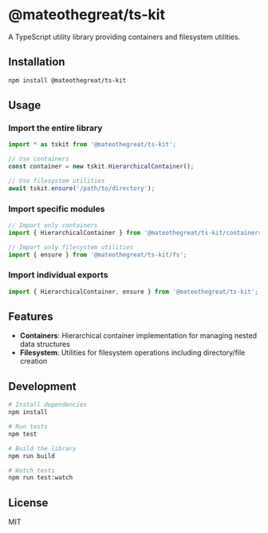 # @mateothegreat/ts-kit

A TypeScript utility library providing containers and filesystem utilities.

## Installation

```bash
npm install @mateothegreat/ts-kit
```

## Usage

### Import the entire library

```typescript
import * as tskit from '@mateothegreat/ts-kit';

// Use containers
const container = new tskit.HierarchicalContainer();

// Use filesystem utilities
await tskit.ensure('/path/to/directory');
```

### Import specific modules

```typescript
// Import only containers
import { HierarchicalContainer } from '@mateothegreat/ts-kit/containers';

// Import only filesystem utilities
import { ensure } from '@mateothegreat/ts-kit/fs';
```

### Import individual exports

```typescript
import { HierarchicalContainer, ensure } from '@mateothegreat/ts-kit';
```

## Features

- **Containers**: Hierarchical container implementation for managing nested data structures
- **Filesystem**: Utilities for filesystem operations including directory/file creation

## Development

```bash
# Install dependencies
npm install

# Run tests
npm test

# Build the library
npm run build

# Watch tests
npm run test:watch
```

## License

MIT
